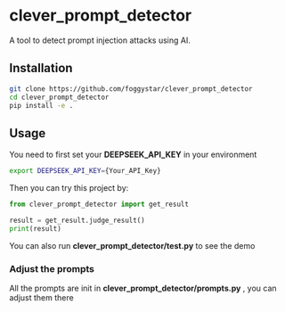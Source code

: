 # clever_prompt_detector

A tool to detect prompt injection attacks using AI.

## Installation

```bash
git clone https://github.com/foggystar/clever_prompt_detector
cd clever_prompt_detector
pip install -e .
```

## Usage

You need to first set your **DEEPSEEK_API_KEY** in your environment
```bash
export DEEPSEEK_API_KEY={Your_API_Key}
```

Then you can try this project by:

```python
from clever_prompt_detector import get_result

result = get_result.judge_result()
print(result)
```

You can also run **clever_prompt_detector/test.py** to see the demo

### Adjust the prompts

All the prompts are init in **clever_prompt_detector/prompts.py** , you can adjust them there